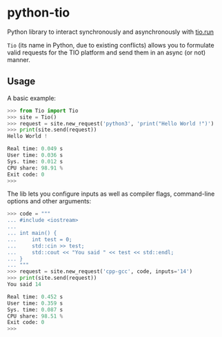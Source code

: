 # python-tio
Python library to interact synchronously and asynchronously with [tio.run](https://tio.run)

`Tio` (its name in Python, due to existing conflicts) allows you to formulate valid requests for the TIO platform and
send them in an async (or not) manner.

## Usage

A basic example:
```py
>>> from Tio import Tio
>>> site = Tio()
>>> request = site.new_request('python3', 'print("Hello World !")')
>>> print(site.send(request))
Hello World !

Real time: 0.049 s
User time: 0.036 s
Sys. time: 0.012 s
CPU share: 98.91 %
Exit code: 0
>>> 
```
The lib lets you configure inputs as well as compiler flags, command-line options and other arguments:
```py
>>> code = """
... #include <iostream>
... 
... int main() {
...     int test = 0;
...     std::cin >> test;
...     std::cout << "You said " << test << std::endl;
... }
... """
>>> request = site.new_request('cpp-gcc', code, inputs='14')
>>> print(site.send(request))
You said 14

Real time: 0.452 s
User time: 0.359 s
Sys. time: 0.087 s
CPU share: 98.51 %
Exit code: 0
>>> 
```
